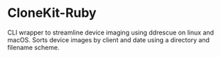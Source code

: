 # CloneKit-Ruby

CLI wrapper to streamline device imaging using ddrescue on linux and macOS. Sorts device images by client and date using a directory and filename scheme.
